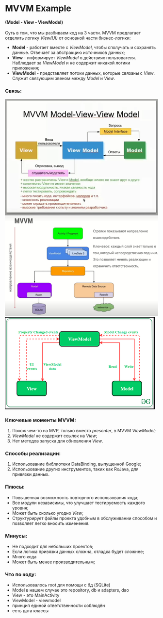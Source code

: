 # MVVM Example
#### (Model - View - ViewModel)

Суть в том, что мы разбиваем код на 3 части. MVVM предлагает отделить логику *View(UI)* от основной части бизнес-логики: 
* **Model** -  работает вместе с *ViewModel*, чтобы сполучать и сохранять данные. Отвечает за абстракцию источников данных;
* **View** - информирует *ViewModel* о действиях пользователя. Наблюдает за *ViewModel* и не содержит никакой логики приложения;
* **ViewModel** - представляет потоки данных, которые связаны с *View*. Служит связующим звеном между *Model* и *View*.

### Связь:
![](/MVVM.PNG)
![](/MVVM2.PNG)
![](/MVVM3.PNG)

### Ключевые моменты MVVM:
1) Похож чем-то на MVP, только вместо *presenter*, в MVVM *ViewModel*;
2) *ViewModel* не содержит ссылок на *View*;
4) Нет методов запуска для обновления *View*.

### Способы реализации: 
1) Использование библиотеки DataBinding, выпущенной Google;
2) Использование других инструментов, таких как RxJava, для привязки данных.

### Плюсы:
* Повышенная возможность повторного использования кода;
* Все модули независимы, что улучшает тестируемость каждого уровня;
* Может быть сколько угодно *View*;
* Структурирует файлы проекта удобным в обслуживании способом и позволяет легко вносить изменения.

### Минусы:
* Не подходит для небольших проектов;
* Если логика привязки данных сложна, отладка будет сложнее;
* Много кода
* Может быть менее производительным;

### Что по коду:
* Использовалось root для помощи с бд (SQLite)
* Model в нашем случае это repository, db и adapters, dao
* View - это MainActivity
* ViewModel - viewmodel
* принцип единой ответственности соблюдён
* есть дата классы
